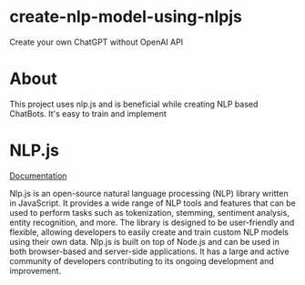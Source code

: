 # create-nlp-model-using-nlpjs
Create your own ChatGPT without OpenAI API

# About
This project uses nlp.js and is beneficial while creating NLP based ChatBots. It's easy to train and implement 

# NLP.js

[Documentation](https://github.com/axa-group/nlp.js)

Nlp.js is an open-source natural language processing (NLP) library written in JavaScript. It provides a wide range of NLP tools and features that can be used to perform tasks such as tokenization, stemming, sentiment analysis, entity recognition, and more. The library is designed to be user-friendly and flexible, allowing developers to easily create and train custom NLP models using their own data. Nlp.js is built on top of Node.js and can be used in both browser-based and server-side applications. It has a large and active community of developers contributing to its ongoing development and improvement.

